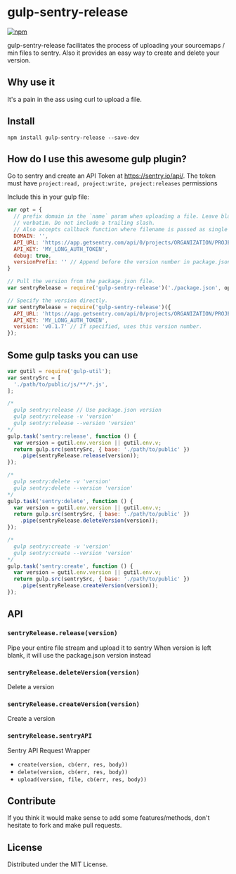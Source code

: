# gulp-sentry-release

[![npm](https://nodei.co/npm/gulp-sentry-release.png?compact=true)](https://nodei.co/npm/gulp-sentry-release/)

gulp-sentry-release facilitates the process of uploading your sourcemaps / min files to sentry.
Also it provides an easy way to create and delete your version.

## Why use it
It's a pain in the ass using curl to upload a file.

## Install

```
npm install gulp-sentry-release --save-dev
```

## How do I use this awesome gulp plugin?

Go to sentry and create an API Token at https://sentry.io/api/.
The token must have `project:read, project:write, project:releases` permissions

Include this in your gulp file:

```js
var opt = {
  // prefix domain in the `name` param when uploading a file. Leave blank to use the path
  // verbatim. Do not include a trailing slash.
  // Also accepts callback function where filename is passed as single param, must return a string
  DOMAIN: '',
  API_URL: 'https://app.getsentry.com/api/0/projects/ORGANIZATION/PROJECT/',
  API_KEY: 'MY_LONG_AUTH_TOKEN',
  debug: true,
  versionPrefix: '' // Append before the version number in package.json
}

// Pull the version from the package.json file.
var sentryRelease = require('gulp-sentry-release')('./package.json', opt);

// Specify the version directly.
var sentryRelease = require('gulp-sentry-release')({
  API_URL: 'https://app.getsentry.com/api/0/projects/ORGANIZATION/PROJECT/',
  API_KEY: 'MY_LONG_AUTH_TOKEN',
  version: 'v0.1.7' // If specified, uses this version number.
});
```

## Some gulp tasks you can use

```js
var gutil = require('gulp-util');
var sentrySrc = [
  './path/to/public/js/**/*.js',
];

/*
  gulp sentry:release // Use package.json version
  gulp sentry:release -v 'version'
  gulp sentry:release --version 'version'
*/
gulp.task('sentry:release', function () {
  var version = gutil.env.version || gutil.env.v;
  return gulp.src(sentrySrc, { base: './path/to/public' })
    .pipe(sentryRelease.release(version));
});

/*
  gulp sentry:delete -v 'version'
  gulp sentry:delete --version 'version'
*/
gulp.task('sentry:delete', function () {
  var version = gutil.env.version || gutil.env.v;
  return gulp.src(sentrySrc, { base: './path/to/public' })
    .pipe(sentryRelease.deleteVersion(version));
});

/*
  gulp sentry:create -v 'version'
  gulp sentry:create --version 'version'
*/
gulp.task('sentry:create', function () {
  var version = gutil.env.version || gutil.env.v;
  return gulp.src(sentrySrc, { base: './path/to/public' })
    .pipe(sentryRelease.createVersion(version));
});
```

## API

### `sentryRelease.release(version)`

Pipe your entire file stream and upload it to sentry
When version is left blank, it will use the package.json version instead

### `sentryRelease.deleteVersion(version)`

Delete a version

### `sentryRelease.createVersion(version)`

Create a version

### `sentryRelease.sentryAPI`

Sentry API Request Wrapper
 - `create(version, cb(err, res, body))`
 - `delete(version, cb(err, res, body))`
 - `upload(version, file, cb(err, res, body))`


## Contribute

If you think it would make sense to add some features/methods, don't hesitate to fork and
make pull requests.

## License

Distributed under the MIT License.
